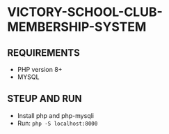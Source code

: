 # VICTORY-SCHOOL-CLUB-MEMBERSHIP-SYSTEM
## REQUIREMENTS
* PHP version 8+ 
* MYSQL
## STEUP AND RUN
* Install php and php-mysqli
* Run: ```php -S localhost:8000```